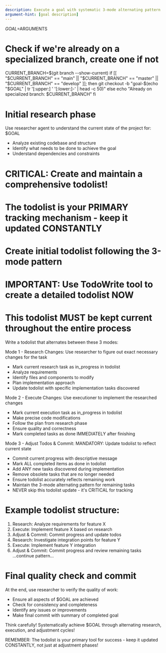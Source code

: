 ```yaml
---
description: Execute a goal with systematic 3-mode alternating pattern
argument-hint: [goal description]
---
```


$GOAL=$ARGUMENTS

# Check if we're already on a specialized branch, create one if not
CURRENT_BRANCH=$(git branch --show-current)
if [[ "$CURRENT_BRANCH" == "main" || "$CURRENT_BRANCH" == "master" || "$CURRENT_BRANCH" == "develop" ]]; then
  git checkout -b "goal-$(echo "$GOAL" | tr '[:upper:] ' '[:lower:]-' | head -c 50)"
else
  echo "Already on specialized branch: $CURRENT_BRANCH"
fi

# Initial research phase
Use researcher agent to understand the current state of the project for: $GOAL
- Analyze existing codebase and structure
- Identify what needs to be done to achieve the goal
- Understand dependencies and constraints

# CRITICAL: Create and maintain a comprehensive todolist!
# The todolist is your PRIMARY tracking mechanism - keep it updated CONSTANTLY

# Create initial todolist following the 3-mode pattern
# IMPORTANT: Use TodoWrite tool to create a detailed todolist NOW
# This todolist MUST be kept current throughout the entire process
Write a todolist that alternates between these 3 modes:

Mode 1 - Research Changes:
  Use researcher to figure out exact necessary changes for the task
  - Mark current research task as in_progress in todolist
  - Analyze requirements
  - Identify files and components to modify
  - Plan implementation approach
  - Update todolist with specific implementation tasks discovered

Mode 2 - Execute Changes:
  Use executioner to implement the researched changes
  - Mark current execution task as in_progress in todolist
  - Make precise code modifications
  - Follow the plan from research phase
  - Ensure quality and correctness
  - Mark completed tasks as done IMMEDIATELY after finishing

Mode 3 - Adjust Todos & Commit:
  MANDATORY: Update todolist to reflect current state
  - Commit current progress with descriptive message
  - Mark ALL completed items as done in todolist
  - Add ANY new tasks discovered during implementation
  - Remove obsolete tasks that are no longer needed
  - Ensure todolist accurately reflects remaining work
  - Maintain the 3-mode alternating pattern for remaining tasks
  - NEVER skip this todolist update - it's CRITICAL for tracking

# Example todolist structure:
1. Research: Analyze requirements for feature X
2. Execute: Implement feature X based on research
3. Adjust & Commit: Commit progress and update todos
4. Research: Investigate integration points for feature Y
5. Execute: Implement feature Y integration
6. Adjust & Commit: Commit progress and review remaining tasks
...continue pattern...

# Final quality check and commit
At the end, use researcher to verify the quality of work:
- Ensure all aspects of $GOAL are achieved
- Check for consistency and completeness
- Identify any issues or improvements
- Make final commit with summary of completed goal

Think carefully! Systematically achieve $GOAL through alternating research, execution, and adjustment cycles!

REMEMBER: The todolist is your primary tool for success - keep it updated CONSTANTLY, not just at adjustment phases!